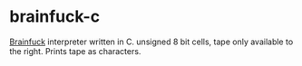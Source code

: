 # brainfuck-c
[Brainfuck](https://en.wikipedia.org/wiki/Brainfuck) interpreter written in C. unsigned 8 bit cells, tape only available to the right.
Prints tape as characters.
